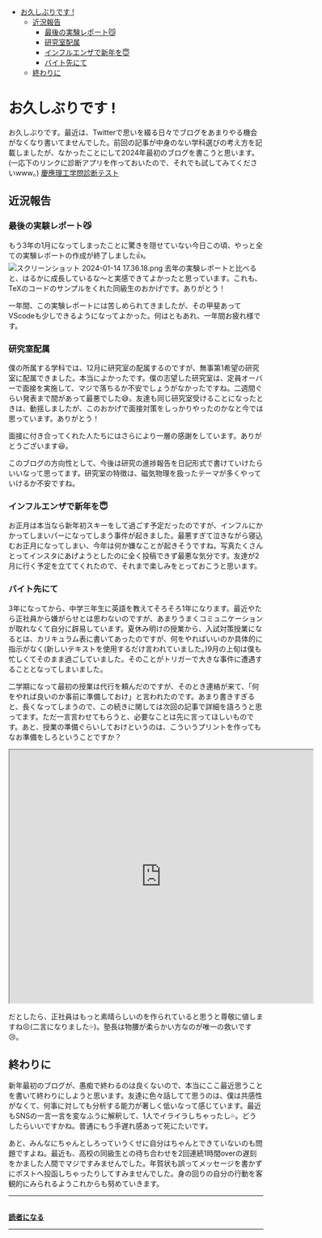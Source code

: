 <!--
{"id":"6801883189074871958","title":"2024年一発目の投稿！","categories":["大学生"],"updated":"2024-01-14T00:47:58+09:00","edited":"2024-01-14T22:37:25+09:00","draft":"no"}
-->

- [お久しぶりです !](#お久しぶりです-)
  - [近況報告](#近況報告)
    - [最後の実験レポート😼](#最後の実験レポート)
    - [研究室配属](#研究室配属)
    - [インフルエンザで新年を😇](#インフルエンザで新年を)
    - [バイト先にて](#バイト先にて)
  - [終わりに](#終わりに)

# お久しぶりです !
お久しぶりです。最近は、Twitterで思いを綴る日々でブログをあまりやる機会がなくなり書いてませんでした。前回の記事が中身のない学科選びの考え方を記載しましたが、なかったことにして2024年最初のブログを書こうと思います。(一応下のリンクに診断アプリを作っておいたので、それでも試してみてくださいwww。)
[慶應理工学問診断テスト](https://selfishegg.github.io/tyrano_sample/?fbclid=PAAaYgNyw8qrH3ewgb0xeqVvPRI6-I213emWSJVJe9UNFCi-g84lMIrdLFgW0_aem_ARoXVkq1P1PORZLzDoStq19rvnge6Z0rUeLfp2T4D8TgmL-pvZU1H-JW5sEaDjDf4kM)



## 近況報告

### 最後の実験レポート😼
もう3年の1月になってしまったことに驚きを隠せていない今日この頃、やっと全ての実験レポートの作成が終了しました👍。
![スクリーンショット 2024-01-14 17.36.18.png](https://cdn-ak.f.st-hatena.com/images/fotolife/s/selfishegg/20240114/20240114173639.png)
去年の実験レポートと比べると、はるかに成長しているな〜と実感できてよかったと思っています。これも、TeXのコードのサンプルをくれた同級生のおかげです。ありがとう！

一年間、この実験レポートには苦しめられてきましたが、その甲斐あってVScodeも少しできるようになってよかった。何はともあれ、一年間お疲れ様です。

### 研究室配属
僕の所属する学科では、12月に研究室の配属するのですが、無事第1希望の研究室に配属できました。本当によかったです。僕の志望した研究室は、定員オーバーで面接を実施して、マジで落ちるか不安でしょうがなかったですね。二週間ぐらい発表まで間があって最悪でした😅。友達も同じ研究室受けることになったときは、動揺しましたが、このおかげで面接対策をしっかりやったのかなと今では思っています。ありがとう！

面接に付き合ってくれた人たちにはさらにより一層の感謝をしています。ありがとうございます😆。

このブログの方向性として、今後は研究の進捗報告を日記形式で書けていけたらいいなって思ってます。研究室の特徴は、磁気物理を扱ったテーマが多くやっていけるか不安ですね。

### インフルエンザで新年を😇
お正月は本当なら新年初スキーをして過ごす予定だったのですが、インフルにかかってしまいパーになってしまう事件が起きました。最悪すぎて泣きながら寝込むお正月になってしまい、今年は何か嫌なことが起きそうですね。写真たくさんとってインスタにあげようとしたのに全く投稿できず最悪な気分です。友達が2月に行く予定を立ててくれたので、それまで楽しみをとっておこうと思います。

### バイト先にて
3年になってから、中学三年生に英語を教えてそろそろ1年になります。最近やたら正社員から嫌がらせとは思わないのですが、あまりうまくコミュニケーションが取れなくて自分に辟易しています。夏休み明けの授業から、入試対策授業になるとは、カリキュラム表に書いてあったのですが、何をやればいいのか具体的に指示がなく(新しいテキストを使用するだけ言われていました。)9月の上旬は僕も忙しくてそのまま過ごしていました。そのことがトリガーで大きな事件に遭遇することとなってしまいました。

二学期になって最初の授業は代行を頼んだのですが、そのとき連絡が来て、「何をやれば良いのか事前に準備しておけ」と言われたのです。あまり書きすぎると、長くなってしまうので、この続きに関しては次回の記事で詳細を語ろうと思ってます。ただ一言言わせてもらうと、必要なことは先に言ってほしいものです。あと、授業の準備ぐらいしておけというのは、こういうプリントを作ってもなお準備をしろということですか？
<p><iframe src="https://drive.google.com/file/d/1LAo1bBkBCdHxNg6MmySbuAjVWMIYqeQM/preview" width="600" height="500"></iframe></p>
だとしたら、正社員はもっと素晴らしいのを作られていると思うと尊敬に値しますね😣(二言になりました💦)。塾長は物腰が柔らかい方なのが唯一の救いです😢。

## 終わりに
新年最初のブログが、愚痴で終わるのは良くないので、本当にここ最近思うことを書いて終わりにしようと思います。友達に色々話してて思うのは、僕は共感性がなくて、何事に対しても分析する能力が著しく低いなって感じています。最近もSNSの一言一言を変なふうに解釈して、1人でイライラしちゃったし💦。どうしたらいいですかね。普通にもう手遅れ感あって死にたいです。

あと、みんなにちゃんとしろっていうくせに自分はちゃんとできていないのも問題ですよね。最近も、高校の同級生との待ち合わせを2回連続1時間overの遅刻をかました人間でマジですみませんでした。年賀状も誤ってメッセージを書かずにポストへ投函しちゃったりしてすみませんでした。身の回りの自分の行動を客観的にみられるようこれからも努めていきます。



***
__</div>
<br /><a href="http://blog.hatena.ne.jp/selfishegg/selfishegg.hatenablog.com/subscribe" target="_blank" rel="noopener">読者になる</a></p>__
***
